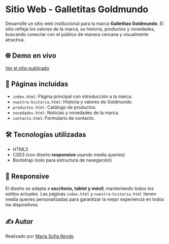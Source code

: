 # Sitio Web - Galletitas Goldmundo

Desarrollé un sitio web institucional para la marca **Galletitas Goldmundo**. El sitio refleja los valores de la marca, su historia, productos y novedades, buscando conectar con el público de manera cercana y visualmente atractiva.

## 🌐 Demo en vivo

[Ver el sitio publicado](https://sofiarendo.github.io/git-coder/)  


## 🧭 Páginas incluidas

- `index.html`: Página principal con introducción a la marca.
- `nuestra-historia.html`: Historia y valores de Goldmundo.
- `productos.html`: Catálogo de productos.
- `novedades.html`: Noticias y novedades de la marca.
- `contacto.html`: Formulario de contacto.

## 🛠️ Tecnologías utilizadas

- HTML5
- CSS3 (con diseño **responsive** usando media queries)
- Bootstrap (solo para estructura de navegación)

## 📱 Responsive

El diseño se adapta a **escritorio, tablet y móvil**, manteniendo todos los estilos actuales. Las páginas `index.html` y `nuestra-historia.html` tienen media queries personalizadas para garantizar la mejor experiencia en todos los dispositivos.

## ✍️ Autor

Realizado por [Maria Sofia Rendo](https://github.com/sofiarendo)